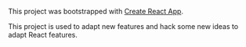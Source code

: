 This project was bootstrapped with [Create React App](https://github.com/facebook/create-react-app).

This project is used to adapt new features and hack some new ideas to adapt React features.